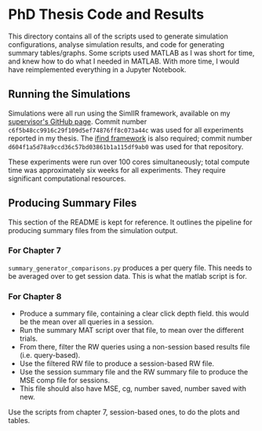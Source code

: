# PhD Thesis Code and Results
This directory contains all of the scripts used to generate simulation configurations, analyse simulation results, and code for generating summary tables/graphs. Some scripts used MATLAB as I was short for time, and knew how to do what I needed in MATLAB. With more time, I would have reimplemented everything in a Jupyter Notebook.

## Running the Simulations
Simulations were all run using the SimIIR framework, available on my [supervisor's GitHub page](https://github.com/leifos/simiir). Commit number `c6f5b48cc9916c29f109d5ef74876ff8c073a44c` was used for all experiments reported in my thesis. The [ifind framework](https://github.com/leifos/ifind/) is also required; commit number `d604f1a5d78a9ccd36c57bd03861b1a115df9ab0` was used for that repository.

These experiments were run over 100 cores simultaneously; total compute time was approximately six weeks for all experiments. They require significant computational resources.

## Producing Summary Files
This section of the README is kept for reference. It outlines the pipeline for producing summary files from the simulation output.

### For Chapter 7
`summary_generator_comparisons.py` produces a per query file. This needs to be averaged over to get session data.
This is what the matlab script is for.

### For Chapter 8
* Produce a summary file, containing a clear click depth field. this would be the mean over all queries in a session.
* Run the summary MAT script over that file, to mean over the different trials.
* From there, filter the RW queries using a non-session based results file (i.e. query-based).
* Use the filtered RW file to produce a session-based RW file.
* Use the session summary file and the RW summary file to produce the MSE comp file for sessions.
* This file should also have MSE, cg, number saved, number saved with new.

Use the scripts from chapter 7, session-based ones, to do the plots and tables.